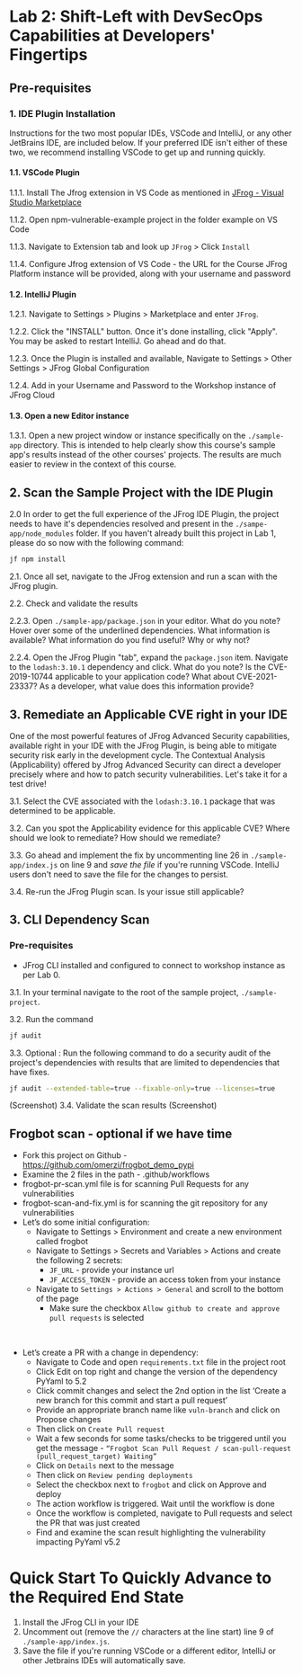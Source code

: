 # Lab 2: Shift-Left with DevSecOps Capabilities at Developers' Fingertips 
## Pre-requisites
### 1. IDE Plugin Installation
Instructions for the two most popular IDEs, VSCode and IntelliJ, or any other JetBrains IDE, are included below.  If 
your preferred IDE isn't either of these two, we recommend installing VSCode to get up and running quickly.

#### 1.1. VSCode Plugin
1.1.1. Install The Jfrog extension in VS Code  as mentioned in [JFrog - Visual Studio Marketplace](https://marketplace.visualstudio.com/items?itemName=JFrog.jfrog-vscode-extension)

1.1.2. Open npm-vulnerable-example project in the folder example on VS Code 

1.1.3. Navigate to Extension tab and look up `JFrog` > Click `Install`

1.1.4. Configure Jfrog extension of VS Code - the URL for the Course JFrog Platform instance will be provided, along with your username and password

#### 1.2. IntelliJ Plugin
1.2.1. Navigate to Settings > Plugins > Marketplace and enter `JFrog`.

1.2.2. Click the "INSTALL" button.  Once it's done installing, click "Apply".  You may be asked to restart IntelliJ.  Go 
  ahead and do that.

1.2.3. Once the Plugin is installed and available, Navigate to Settings > Other Settings > JFrog Global Configuration

1.2.4. Add in your Username and Password to the Workshop instance of JFrog Cloud

#### 1.3. Open a new Editor instance
1.3.1. Open a new project window or instance specifically on the `./sample-app` directory.  This is intended to help clearly show this course's sample app's results instead of the other courses' projects.  The results are much easier to review in the context of this course.

## 2. Scan the Sample Project with the IDE Plugin
2.0  In order to get the full experience of the JFrog IDE Plugin, the project needs to have it's dependencies resolved and present in the `./sampe-app/node_modules` folder.  If you haven't already built this project in Lab 1, please do so now with the following command:
```bash
jf npm install
```

2.1. Once all set, navigate to the JFrog extension and run a scan with the JFrog plugin.

2.2. Check and validate the results

2.2.3. Open `./sample-app/package.json` in your editor.  What do you note?  Hover over some of the underlined 
dependencies. What information is available? What information do you find useful?  Why or why not?

2.2.4. Open the JFrog Plugin "tab", expand the `package.json` item.  Navigate to the `lodash:3.10.1` dependency and 
click.  What do you note?  Is the CVE-2019-10744 applicable to your application code?  What about CVE-2021-23337? 
As a developer, what value does this information provide? 

## 3. Remediate an Applicable CVE right in your IDE
One of the most powerful features of JFrog Advanced Security capabilities, available right in your IDE with the JFrog 
Plugin, is being able to mitigate security risk early in the development cycle.  The Contextual Analysis 
(Applicability) offered by Jfrog Advanced Security can direct a developer precisely where and how to patch security 
vulnerabilities.  Let's take it for a test drive!

3.1. Select the CVE associated with the `lodash:3.10.1` package that was determined to be applicable.

3.2. Can you spot the Applicability evidence for this applicable CVE?  Where should we look to remediate?  How 
should we remediate?

3.3. Go ahead and implement the fix by uncommenting line 26 in `./sample-app/index.js` on line 9 and _save the file_ if you're running VSCode.  IntelliJ users don't need to save the file for the changes to persist.

3.4. Re-run the JFrog Plugin scan.  Is your issue still applicable?


## 3. CLI Dependency Scan
### Pre-requisites
* JFrog CLI installed and configured to connect to workshop instance as per Lab 0.

3.1. In your terminal navigate to the root of the sample project, `./sample-project`.

3.2. Run the command 
```bash
jf audit
```
3.3. Optional : Run the following command to do a security audit of the project's dependencies with results that are limited to dependencies that have fixes.  
```bash
jf audit --extended-table=true --fixable-only=true --licenses=true
```
(Screenshot)
3.4. Validate the scan results
(Screenshot)


## Frogbot scan - optional if we have time
- Fork this project on Github - https://github.com/omerzi/frogbot_demo_pypi
- Examine the 2 files in the path - .github/workflows
- frogbot-pr-scan.yml file is for scanning Pull Requests for any vulnerabilities
- frogbot-scan-and-fix.yml is for scanning the git repository for any vulnerabilities
- Let’s do some initial configuration:
  - Navigate to Settings > Environment and create a new environment called frogbot
  - Navigate to Settings > Secrets and Variables > Actions and create the following 2 secrets:
    - `JF_URL` - provide your instance url
    - `JF_ACCESS_TOKEN` - provide an access token from your instance
  - Navigate to `Settings > Actions > General` and scroll to the bottom of the page
    - Make sure the checkbox `Allow github to create and approve pull requests` is selected

<br/>

- Let’s create a PR with a change in dependency:
  - Navigate to Code and open `requirements.txt` file in the project root
  - Click Edit on top right and change the version of the dependency PyYaml to 5.2
  - Click commit changes and select the 2nd option in the list ‘Create a new branch for this commit and start a pull request’
  - Provide an appropriate branch name like `vuln-branch` and click on Propose changes
  - Then click on `Create Pull request`
  - Wait a few seconds for some tasks/checks to be triggered until you get the message - `“Frogbot Scan Pull Request / scan-pull-request (pull_request_target) Waiting”`
  - Click on `Details` next to the message
  - Then click on `Review pending deployments`
  - Select the checkbox next to `frogbot` and click on Approve and deploy
  - The action workflow is triggered. Wait until the workflow is done
  - Once the workflow is completed, navigate to Pull requests and select the PR that was just created
  - Find and examine the scan result highlighting the vulnerability impacting PyYaml v5.2 

# Quick Start To Quickly Advance to the Required End State
1. Install the JFrog CLI in your IDE
2. Uncomment out (remove the `//` characters at the line start) line 9 of `./sample-app/index.js`.
3. Save the file if you're running VSCode or a different editor, IntelliJ or other Jetbrains IDEs will automatically save.

